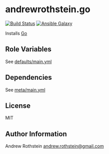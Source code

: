 andrewrothstein.go
==================
[![Build Status](https://travis-ci.org/andrewrothstein/ansible-go.svg?branch=master)](https://travis-ci.org/andrewrothstein/ansible-go)
[![Ansible Galaxy](https://img.shields.io/ansible/role/6444.svg)](https://galaxy.ansible.com/andrewrothstein/go)

Installs [Go](https://golang.org/dl)

Role Variables
--------------

See [defaults/main.yml](defaults/main.yml)

Dependencies
------------

See [meta/main.yml](meta/main.yml)

License
-------

MIT

Author Information
------------------

Andrew Rothstein <andrew.rothstein@gmail.com>
